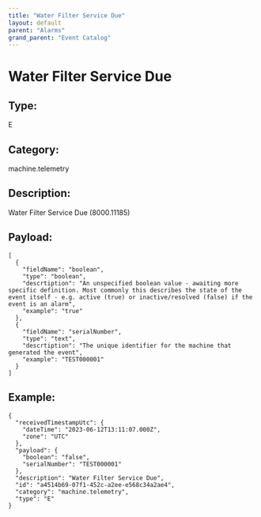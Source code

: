```yaml
---
title: "Water Filter Service Due"
layout: default
parent: "Alarms"
grand_parent: "Event Catalog"
---
```


# Water Filter Service Due

## Type:

E

## Category:

machine.telemetry

## Description: 

Water Filter Service Due (8000.11185)

## Payload:

```
[
  {
    "fieldName": "boolean",
    "type": "boolean",
    "descrtiption": "An unspecified boolean value - awaiting more specific definition. Most commonly this describes the state of the event itself - e.g. active (true) or inactive/resolved (false) if the event is an alarm",
    "example": "true"
  },
  {
    "fieldName": "serialNumber",
    "type": "text",
    "descrtiption": "The unique identifier for the machine that generated the event",
    "example": "TEST000001"
  }
]
```

## Example:

```
{
  "receivedTimestampUtc": {
    "dateTime": "2023-06-12T13:11:07.000Z",
    "zone": "UTC"
  },
  "payload": {
    "boolean": "false",
    "serialNumber": "TEST000001"
  },
  "description": "Water Filter Service Due",
  "id": "a4514b69-07f1-452c-a2ee-e568c34a2ae4",
  "category": "machine.telemetry",
  "type": "E"
}
```
